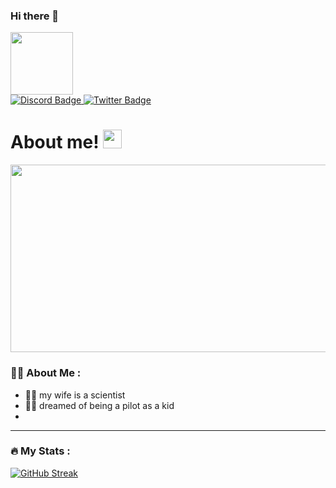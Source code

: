 ### Hi there 👋


<img src="https://media.giphy.com/media/pWO49XP9L7TxbgQVib/giphy.gif" width="100"/>
  
</div>

<div id="badges">
  
</a>
<a href="William Butler#5834">
  
<img src="https://img.shields.io/badge/Discord-black?style=for-the-badge&logo=discord&logoColor=white" alt="Discord Badge"/>
  
</a>
<a href="LauraJo72273296">
  
<img src="https://img.shields.io/badge/Twitter-blue?style=for-the-badge&logo=twitter&logoColor=white" alt="Twitter Badge"/>
  
</a>

</div>
<img src="https://komarev.com/ghpvc/?username=henrycecil352&style=flat-square&color=blue" alt=""/>

<h1>
  About me!
<img src="https://media.giphy.com/media/hvRJCLFzcasrR4ia7z/giphy.gif" width="30px"/>
</h1>

<img src="https://media.giphy.com/media/dCXkBF4WzCTLIkTNYs/giphy.gif" width="600" height="300"/>

</div>

### :curly_haired_man: About Me :
- :woman_scientist: my wife is a scientist
- :pilot: dreamed of being a pilot as a kid
- 
---
### :fire: My Stats :

[![GitHub Streak](http://github-readme-streak-stats.herokuapp.com?user=henrycecil352&theme=dark&background=000000)](https://git.io/streak-stats)

